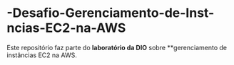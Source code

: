 # -Desafio-Gerenciamento-de-Inst-ncias-EC2-na-AWS
Este repositório faz parte do **laboratório da DIO** sobre **gerenciamento de instâncias EC2 na AWS.
